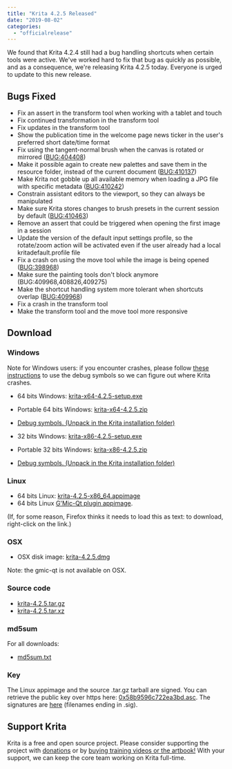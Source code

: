 ```yaml
---
title: "Krita 4.2.5 Released"
date: "2019-08-02"
categories: 
  - "officialrelease"
---
```


We found that Krita 4.2.4 still had a bug handling shortcuts when certain tools were active. We've worked hard to fix that bug as quickly as possible, and as a consequence, we're releasing Krita 4.2.5 today. Everyone is urged to update to this new release.

## Bugs Fixed

- Fix an assert in the transform tool when working with a tablet and touch
- Fix continued transformation in the transform tool
- Fix updates in the transform tool
- Show the publication time in the welcome page news ticker in the user's preferred short date/time format
- Fix using the tangent-normal brush when the canvas is rotated or mirrored ([BUG:404408](https://bugs.kde.org/show_bug.cgi?id=404408))
- Make it possible again to create new palettes and save them in the resource folder, instead of the current document ([BUG:410137](https://bugs.kde.org/show_bug.cgi?id=410137))
- Make Krita not gobble up all available memory when loading a JPG file with specific metadata ([BUG:410242](https://bugs.kde.org/show_bug.cgi?id=410242))
- Constrain assistant editors to the viewport, so they can always be manipulated
- Make sure Krita stores changes to brush presets in the current session by default ([BUG:410463](https://bugs.kde.org/show_bug.cgi?id=410463))
- Remove an assert that could be triggered when opening the first image in a session
- Update the version of the default input settings profile, so the rotate/zoom action will be activated even if the user already had a local kritadefault.profile file
- Fix a crash on using the move tool while the image is being opened ([BUG:398968](https://bugs.kde.org/show_bug.cgi?id=398968))
- Make sure the painting tools don't block anymore (BUG:409968,408826,409275)
- Make the shortcut handling system more tolerant when shortcuts overlap ([BUG:409968](https://bugs.kde.org/show_bug.cgi?id=409968))
- Fix a crash in the transform tool
- Make the transform tool and the move tool more responsive

## Download

### Windows

Note for Windows users: if you encounter crashes, please follow [these instructions](https://docs.krita.org/en/reference_manual/dr_minw_debugger.html#dr-minw) to use the debug symbols so we can figure out where Krita crashes.

- 64 bits Windows: [krita-x64-4.2.5-setup.exe](https://download.kde.org/stable/krita/4.2.5/krita-x64-4.2.5-setup.exe)
- Portable 64 bits Windows: [krita-x64-4.2.5.zip](https://download.kde.org/stable/krita/4.2.5/krita-x64-4.2.5.zip)
- [Debug symbols. (Unpack in the Krita installation folder)](https://download.kde.org/stable/krita/4.2.5/krita-x64-4.2.5-dbg.zip)

- 32 bits Windows: [krita-x86-4.2.5-setup.exe](https://download.kde.org/stable/krita/4.2.5/krita-x86-4.2.5-setup.exe)
- Portable 32 bits Windows: [krita-x86-4.2.5.zip](https://download.kde.org/stable/krita/4.2.5/krita-x86-4.2.5.zip)
- [Debug symbols. (Unpack in the Krita installation folder)](https://download.kde.org/stable/krita/4.2.5/krita-x86-4.2.5-dbg.zip)

### Linux

- 64 bits Linux: [krita-4.2.5-x86\_64.appimage](https://download.kde.org/stable/krita/4.2.5/krita-4.2.5-x86_64.appimage)
- 64 bits Linux [G'Mic-Qt plugin appimage](https://download.kde.org/stable/krita/4.2.5/gmic_krita_qt-x86_64.appimage).

(If, for some reason, Firefox thinks it needs to load this as text: to download, right-click on the link.)

### OSX

- OSX disk image: [krita-4.2.5.dmg](https://download.kde.org/stable/krita/4.2.5/krita-4.2.5.dmg)

Note: the gmic-qt is not available on OSX.

### Source code

- [krita-4.2.5.tar.gz](https://download.kde.org/stable/krita/4.2.5/krita-4.2.5.tar.gz)
- [krita-4.2.5.tar.xz](https://download.kde.org/stable/krita/4.2.5/krita-4.2.5.tar.xz)

### md5sum

For all downloads:

- [md5sum.txt](https://download.kde.org/stable/krita/4.2.5/md5sum.txt)

### Key

The Linux appimage and the source .tar.gz tarball are signed. You can retrieve the public key over https here: [0x58b9596c722ea3bd.asc](https://share.kde.org/index.php/s/fJ99V5mZvuyD0z8). The signatures are [here](http://download.kde.org/unstable/krita/4.2.0-beta2/) (filenames ending in .sig).

## Support Krita

Krita is a free and open source project. Please consider supporting the project with [donations](/support-us/donations/) or by [buying training videos or the artbook!](/support-us/shop) With your support, we can keep the core team working on Krita full-time.
